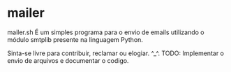 # mailer
mailer.sh É um simples programa para o envio de emails utilizando 
o módulo smtplib presente na linguagem Python.

Sinta-se livre para contribuir, reclamar ou elogiar. ^_^.
TODO: Implementar o envio de arquivos e documentar o codigo.
